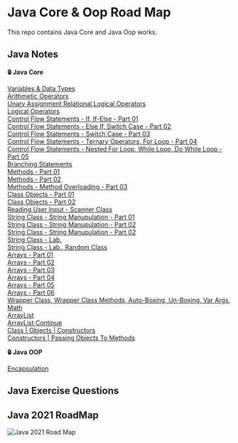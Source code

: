 # Java Core & Oop Road Map
This repo contains Java Core and Java Oop works.

## Java Notes

  <summary><b>🔒 Java Core</b></summary>

[Variables & Data Types](https://github.com/esalkan/java-notes/tree/master/src/core/day_03_variables_dataTypes)
<br>
[Arithmetic Operators](https://github.com/esalkan/java-notes/tree/master/src/core/day_04_arithmethicOperators)
<br>
[Unary Assignment Relational Logical Operators](https://github.com/esalkan/java-notes/tree/master/src/core/day_05_unaryAssignmentRelationalLogicalOperators)
<br>
[Logical Operators](https://github.com/esalkan/java-notes/tree/master/src/core/day_06_logicalOperators)
<br>
[Control Flow Statements - If, If-Else - Part 01 ](https://github.com/esalkan/java-notes/tree/master/src/core/day_07_controlFlowStatements_if_ifElse_Part_1)
<br>
[Control Flow Statements - Else If, Switch Case - Part 02](https://github.com/esalkan/java-notes/tree/master/src/core/day_08_controlFlowStatements_elseIf_switchCase_Part_2)
<br>
[Control Flow Statements - Switch Case - Part 03](https://github.com/esalkan/java-notes/tree/master/src/core/day_09_controlFlowStatements_Part_3)
<br>
[Control Flow Statements - Ternary Operators, For Loop - Part 04](https://github.com/esalkan/java-notes/tree/master/src/core/day_10_controlFlowStatements_Part_4)
<br>
[Control Flow Statements - Nested For Loop, While Loop, Do While Loop - Part 05](https://github.com/esalkan/java-notes/tree/master/src/core/day_11_controlFlowStatements_Part_5)
<br>
[Branching Statements](https://github.com/esalkan/java-notes/tree/master/src/core/day_12_branchingStatements)
<br>
[Methods - Part 01](https://github.com/esalkan/java-notes/tree/master/src/core/day_13_methods_Part_1)
<br>
[Methods - Part 02](https://github.com/esalkan/java-notes/tree/master/src/core/day_14_methods_Part_2)
<br>
[Methods - Method Overloading - Part 03](https://github.com/esalkan/java-notes/tree/master/src/core/day_15_methodOverloading)
<br>
[Class Objects - Part 01](https://github.com/esalkan/java-notes/tree/master/src/core/day_16_classObjects)
<br>
[Class Objects - Part 02](https://github.com/esalkan/java-notes/tree/master/src/core/day_17_classObjects_Part_2)
<br>
[Reading User Input - Scanner Class](https://github.com/esalkan/java-notes/tree/master/src/core/day_18_readingUserInput)
<br>
[String Class - String Manupulation - Part 01](https://github.com/esalkan/java-notes/tree/master/src/core/day_19_stringClass_stringManipulation_Part_01)
<br>
[String Class - String Manupulation - Part 02](https://github.com/esalkan/java-notes/tree/master/src/core/day_20_stringClass_stringManupulation_Part_2)
<br>
[String Class - String Manupulation - Part 02](https://github.com/esalkan/java-notes/tree/master/src/core/day_21_stringManipulation_Part_3)
<br>
[String Class - Lab. ](https://github.com/esalkan/java-notes/tree/master/src/core/day_22_stringClassContinue_Lab)
<br>
[String Class - Lab., Random Class](https://github.com/esalkan/java-notes/tree/master/src/core/day_23_stringClass_lab_randomClass)
<br>
[Arrays - Part 01](https://github.com/esalkan/java-notes/tree/master/src/core/day_24_Arrays_Part_1)
<br>
[Arrays - Part 02](https://github.com/esalkan/java-notes/tree/master/src/core/day_25_Arrays_Part_2)
<br>
[Arrays - Part 03](https://github.com/esalkan/java-notes/tree/master/src/core/day_26_Arrays_Part_3)
<br>
[Arrays - Part 04](https://github.com/esalkan/java-notes/tree/master/src/core/day_27_Arrays_Part_4)
<br>
[Arrays - Part 05](https://github.com/esalkan/java-notes/tree/master/src/core/day_28_Arrays_Part_5)
<br>
[Arrays - Part 06](https://github.com/esalkan/java-notes/tree/master/src/core/day_29_Arrays_Part_6)
<br>
[Wrapper Class, Wrapper Class Methods, Auto-Boxing, Un-Boxing, Var Args, Math](https://github.com/esalkan/java-notes/tree/master/src/core/day_30_wrapperClass)
<br>
[ArrayList](https://github.com/esalkan/java-notes/tree/master/src/core/day_31_ArrayList)
<br>
[ArrayList Continue](https://github.com/esalkan/java-notes/tree/master/src/core/day_32_ArrayList_Continue)
<br>
[Class | Objects | Constructors ](https://github.com/esalkan/java-notes/tree/master/src/core/day_33_Class_Objects_Constructors)
<br>
[Constructors | Passing Objects To Methods](https://github.com/esalkan/java-notes/tree/master/src/core/day_34_Constructors_PassingObjectsToMethods)
<br>



  <summary><b>🔒 Java OOP</b></summary>

  [Encapsulation](https://github.com/esalkan/java-notes/tree/master/src/oop/day_35_Encapsulation)
<br>


## Java Exercise Questions



## Java 2021 RoadMap
![Java 2021 Road Map](https://github.com/esalkan/java-notes/blob/master/2021%20Java%20Developer%20RoadMap.png)
